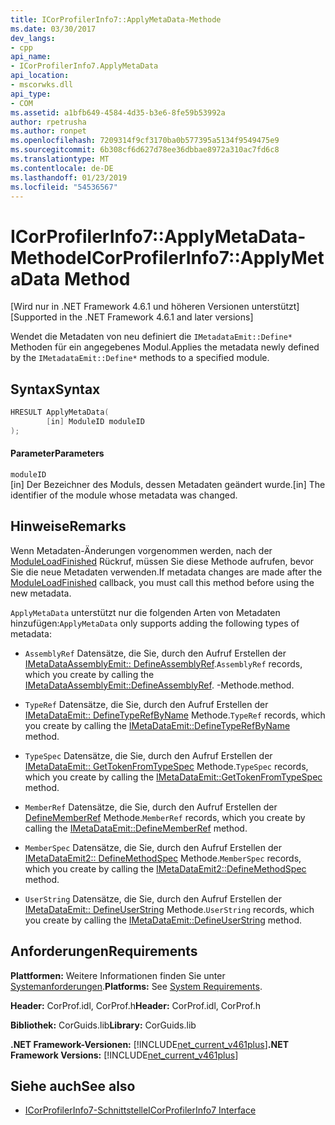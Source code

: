 ```yaml
---
title: ICorProfilerInfo7::ApplyMetaData-Methode
ms.date: 03/30/2017
dev_langs:
- cpp
api_name:
- ICorProfilerInfo7.ApplyMetaData
api_location:
- mscorwks.dll
api_type:
- COM
ms.assetid: a1bfb649-4584-4d35-b3e6-8fe59b53992a
author: rpetrusha
ms.author: ronpet
ms.openlocfilehash: 7209314f9cf3170ba0b577395a5134f9549475e9
ms.sourcegitcommit: 6b308cf6d627d78ee36dbbae8972a310ac7fd6c8
ms.translationtype: MT
ms.contentlocale: de-DE
ms.lasthandoff: 01/23/2019
ms.locfileid: "54536567"
---
```

# <a name="icorprofilerinfo7applymetadata-method"></a><span data-ttu-id="35a79-102">ICorProfilerInfo7::ApplyMetaData-Methode</span><span class="sxs-lookup"><span data-stu-id="35a79-102">ICorProfilerInfo7::ApplyMetaData Method</span></span>
<span data-ttu-id="35a79-103">[Wird nur in .NET Framework 4.6.1 und höheren Versionen unterstützt]</span><span class="sxs-lookup"><span data-stu-id="35a79-103">[Supported in the .NET Framework 4.6.1 and later versions]</span></span>  
  
 <span data-ttu-id="35a79-104">Wendet die Metadaten von neu definiert die `IMetadataEmit::Define*` Methoden für ein angegebenes Modul.</span><span class="sxs-lookup"><span data-stu-id="35a79-104">Applies the metadata newly defined by the `IMetadataEmit::Define*` methods to a specified module.</span></span>  
  
## <a name="syntax"></a><span data-ttu-id="35a79-105">Syntax</span><span class="sxs-lookup"><span data-stu-id="35a79-105">Syntax</span></span>  
  
```cpp
HRESULT ApplyMetaData(  
        [in] ModuleID moduleID  
);  
```  
  
#### <a name="parameters"></a><span data-ttu-id="35a79-106">Parameter</span><span class="sxs-lookup"><span data-stu-id="35a79-106">Parameters</span></span>  
 `moduleID`  
 <span data-ttu-id="35a79-107">[in] Der Bezeichner des Moduls, dessen Metadaten geändert wurde.</span><span class="sxs-lookup"><span data-stu-id="35a79-107">[in] The identifier of the module whose metadata was changed.</span></span>  
  
## <a name="remarks"></a><span data-ttu-id="35a79-108">Hinweise</span><span class="sxs-lookup"><span data-stu-id="35a79-108">Remarks</span></span>  
 <span data-ttu-id="35a79-109">Wenn Metadaten-Änderungen vorgenommen werden, nach der [ModuleLoadFinished](../../../../docs/framework/unmanaged-api/profiling/icorprofilercallback-moduleloadfinished-method.md) Rückruf, müssen Sie diese Methode aufrufen, bevor Sie die neue Metadaten verwenden.</span><span class="sxs-lookup"><span data-stu-id="35a79-109">If metadata changes are made after the [ModuleLoadFinished](../../../../docs/framework/unmanaged-api/profiling/icorprofilercallback-moduleloadfinished-method.md) callback, you must call this method before using the new metadata.</span></span>  
  
 <span data-ttu-id="35a79-110">`ApplyMetaData` unterstützt nur die folgenden Arten von Metadaten hinzufügen:</span><span class="sxs-lookup"><span data-stu-id="35a79-110">`ApplyMetaData` only supports adding the following types of metadata:</span></span>  
  
-   <span data-ttu-id="35a79-111">`AssemblyRef` Datensätze, die Sie, durch den Aufruf Erstellen der [IMetaDataAssemblyEmit:: DefineAssemblyRef](../../../../docs/framework/unmanaged-api/metadata/imetadataassemblyemit-defineassemblyref-method.md).</span><span class="sxs-lookup"><span data-stu-id="35a79-111">`AssemblyRef` records, which you create by calling the [IMetaDataAssemblyEmit::DefineAssemblyRef](../../../../docs/framework/unmanaged-api/metadata/imetadataassemblyemit-defineassemblyref-method.md).</span></span> <span data-ttu-id="35a79-112">-Methode.</span><span class="sxs-lookup"><span data-stu-id="35a79-112">method.</span></span>  
  
-   <span data-ttu-id="35a79-113">`TypeRef` Datensätze, die Sie, durch den Aufruf Erstellen der [IMetaDataEmit:: DefineTypeRefByName](../../../../docs/framework/unmanaged-api/metadata/imetadataemit-definetyperefbyname-method.md) Methode.</span><span class="sxs-lookup"><span data-stu-id="35a79-113">`TypeRef` records, which you create by calling the [IMetaDataEmit::DefineTypeRefByName](../../../../docs/framework/unmanaged-api/metadata/imetadataemit-definetyperefbyname-method.md) method.</span></span>  
  
-   <span data-ttu-id="35a79-114">`TypeSpec` Datensätze, die Sie, durch den Aufruf Erstellen der [IMetaDataEmit:: GetTokenFromTypeSpec](../../../../docs/framework/unmanaged-api/metadata/imetadataemit-gettokenfromtypespec-method.md) Methode.</span><span class="sxs-lookup"><span data-stu-id="35a79-114">`TypeSpec` records, which you create by calling the [IMetaDataEmit::GetTokenFromTypeSpec](../../../../docs/framework/unmanaged-api/metadata/imetadataemit-gettokenfromtypespec-method.md) method.</span></span>  
  
-   <span data-ttu-id="35a79-115">`MemberRef` Datensätze, die Sie, durch den Aufruf Erstellen der [DefineMemberRef](../../../../docs/framework/unmanaged-api/metadata/imetadataemit-definememberref-method.md) Methode.</span><span class="sxs-lookup"><span data-stu-id="35a79-115">`MemberRef` records, which you create by calling the [IMetaDataEmit::DefineMemberRef](../../../../docs/framework/unmanaged-api/metadata/imetadataemit-definememberref-method.md) method.</span></span>  
  
-   <span data-ttu-id="35a79-116">`MemberSpec` Datensätze, die Sie, durch den Aufruf Erstellen der [IMetaDataEmit2:: DefineMethodSpec](../../../../docs/framework/unmanaged-api/metadata/imetadataemit2-definemethodspec-method.md) Methode.</span><span class="sxs-lookup"><span data-stu-id="35a79-116">`MemberSpec` records, which you create by calling the [IMetaDataEmit2::DefineMethodSpec](../../../../docs/framework/unmanaged-api/metadata/imetadataemit2-definemethodspec-method.md) method.</span></span>  
  
-   <span data-ttu-id="35a79-117">`UserString` Datensätze, die Sie, durch den Aufruf Erstellen der [IMetaDataEmit:: DefineUserString](../../../../docs/framework/unmanaged-api/metadata/imetadataemit-defineuserstring-method.md) Methode.</span><span class="sxs-lookup"><span data-stu-id="35a79-117">`UserString` records, which you create by calling the [IMetaDataEmit::DefineUserString](../../../../docs/framework/unmanaged-api/metadata/imetadataemit-defineuserstring-method.md) method.</span></span>  
  
## <a name="requirements"></a><span data-ttu-id="35a79-118">Anforderungen</span><span class="sxs-lookup"><span data-stu-id="35a79-118">Requirements</span></span>  
 <span data-ttu-id="35a79-119">**Plattformen:** Weitere Informationen finden Sie unter [Systemanforderungen](../../../../docs/framework/get-started/system-requirements.md).</span><span class="sxs-lookup"><span data-stu-id="35a79-119">**Platforms:** See [System Requirements](../../../../docs/framework/get-started/system-requirements.md).</span></span>  
  
 <span data-ttu-id="35a79-120">**Header:** CorProf.idl, CorProf.h</span><span class="sxs-lookup"><span data-stu-id="35a79-120">**Header:** CorProf.idl, CorProf.h</span></span>  
  
 <span data-ttu-id="35a79-121">**Bibliothek:** CorGuids.lib</span><span class="sxs-lookup"><span data-stu-id="35a79-121">**Library:** CorGuids.lib</span></span>  
  
 <span data-ttu-id="35a79-122">**.NET Framework-Versionen:** [!INCLUDE[net_current_v461plus](../../../../includes/net-current-v461plus-md.md)]</span><span class="sxs-lookup"><span data-stu-id="35a79-122">**.NET Framework Versions:** [!INCLUDE[net_current_v461plus](../../../../includes/net-current-v461plus-md.md)]</span></span>  
  
## <a name="see-also"></a><span data-ttu-id="35a79-123">Siehe auch</span><span class="sxs-lookup"><span data-stu-id="35a79-123">See also</span></span>
- [<span data-ttu-id="35a79-124">ICorProfilerInfo7-Schnittstelle</span><span class="sxs-lookup"><span data-stu-id="35a79-124">ICorProfilerInfo7 Interface</span></span>](../../../../docs/framework/unmanaged-api/profiling/icorprofilerinfo7-interface.md)
